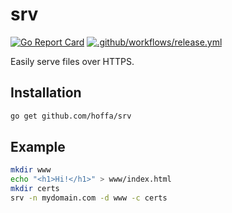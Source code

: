 # srv

[![Go Report Card](https://goreportcard.com/badge/github.com/hoffa/srv)](https://goreportcard.com/report/github.com/hoffa/srv)
[![.github/workflows/release.yml](https://github.com/hoffa/srv/actions/workflows/release.yml/badge.svg)](https://github.com/hoffa/srv/actions/workflows/release.yml)

Easily serve files over HTTPS.

## Installation

```bash
go get github.com/hoffa/srv
```

## Example

```bash
mkdir www
echo "<h1>Hi!</h1>" > www/index.html
mkdir certs
srv -n mydomain.com -d www -c certs
```
